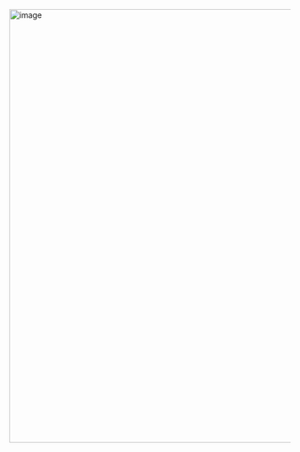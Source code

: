 <img width="1470" height="778" alt="image" src="https://github.com/user-attachments/assets/149e6c24-0219-400b-b279-284813b21409" />
